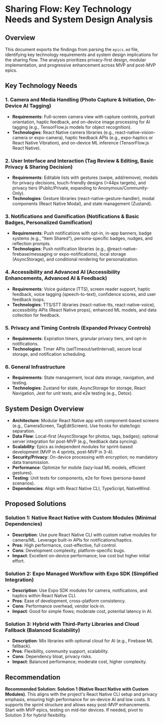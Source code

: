 # Sharing Flow: Key Technology Needs and System Design Analysis

## Overview

This document exports the findings from parsing the `epics.md` file, identifying key technology requirements and system design implications for the sharing flow. The analysis prioritizes privacy-first design, modular implementation, and progressive enhancement across MVP and post-MVP epics.

## Key Technology Needs

### 1. Camera and Media Handling (Photo Capture & Initiation, On-Device AI Tagging)

- **Requirements**: Full-screen camera view with capture controls, portrait orientation, haptic feedback, and on-device image processing for AI tagging (e.g., TensorFlow.js models for object recognition).
- **Technologies**: React Native camera libraries (e.g., react-native-vision-camera or expo-camera), haptic feedback APIs (e.g., expo-haptics or React Native Vibration), and on-device ML inference (TensorFlow.js React Native).

### 2. User Interface and Interaction (Tag Review & Editing, Basic Privacy & Sharing Decision)

- **Requirements**: Editable lists with gestures (swipe, add/remove), modals for privacy decisions, touch-friendly designs (>44px targets), and privacy tiers (Public/Private, expanding to Anonymous/Community-Only).
- **Technologies**: Gesture libraries (react-native-gesture-handler), modal components (React Native Modal), and state management (Zustand).

### 3. Notifications and Gamification (Notifications & Basic Badges, Personalized Gamification)

- **Requirements**: Push notifications with opt-in, in-app banners, badge systems (e.g., "Item Shared"), persona-specific badges, nudges, and reflection prompts.
- **Technologies**: Push notification libraries (e.g., @react-native-firebase/messaging or expo-notifications), local storage (AsyncStorage), and conditional rendering for personalization.

### 4. Accessibility and Advanced AI (Accessibility Enhancements, Advanced AI & Feedback)

- **Requirements**: Voice guidance (TTS), screen reader support, haptic feedback, voice tagging (speech-to-text), confidence scores, and user feedback loops.
- **Technologies**: TTS/STT libraries (react-native-tts, react-native-voice), accessibility APIs (React Native props), enhanced ML models, and data collection for feedback.

### 5. Privacy and Timing Controls (Expanded Privacy Controls)

- **Requirements**: Expiration timers, granular privacy tiers, and opt-in notifications.
- **Technologies**: Timer APIs (setTimeout/setInterval), secure local storage, and notification scheduling.

### 6. General Infrastructure

- **Requirements**: State management, local data storage, navigation, and testing.
- **Technologies**: Zustand for state, AsyncStorage for storage, React Navigation, Jest for unit tests, and e2e testing (e.g., Detox).

## System Design Overview

- **Architecture**: Modular React Native app with component-based screens (e.g., CameraScreen, TagEditScreen). Use hooks for state/logic separation.
- **Data Flow**: Local-first (AsyncStorage for photos, tags, badges); optional server integration for post-MVP (e.g., feedback data syncing).
- **Scalability**: Epics as independent modules for sprint-based development (MVP in 4 sprints, post-MVP in 3-4).
- **Security/Privacy**: On-device processing with encryption; no mandatory data transmission.
- **Performance**: Optimize for mobile (lazy-load ML models, efficient gestures).
- **Testing**: Unit tests for components, e2e for flows (persona-based scenarios).
- **Dependencies**: Align with React Native CLI, TypeScript, NativeWind.

## Proposed Solutions

### Solution 1: Native React Native with Custom Modules (Minimal Dependencies)

- **Description**: Use pure React Native CLI with custom native modules for camera/ML. Leverage built-in APIs for notifications/haptics.
- **Pros**: High performance, cost-effective, full control.
- **Cons**: Development complexity, platform-specific bugs.
- **Impact**: Excellent on-device performance; low cost but higher initial effort.

### Solution 2: Expo Managed Workflow with Expo SDK (Simplified Integration)

- **Description**: Use Expo SDK modules for camera, notifications, and haptics within React Native CLI.
- **Pros**: Ease of development, cross-platform consistency.
- **Cons**: Performance overhead, vendor lock-in.
- **Impact**: Good for simple flows; moderate cost, potential latency in AI.

### Solution 3: Hybrid with Third-Party Libraries and Cloud Fallback (Balanced Scalability)

- **Description**: Mix libraries with optional cloud for AI (e.g., Firebase ML fallback).
- **Pros**: Flexibility, community support, scalability.
- **Cons**: Dependency bloat, privacy risks.
- **Impact**: Balanced performance; moderate cost, higher complexity.

## Recommendation

**Recommended Solution: Solution 1 (Native React Native with Custom Modules)**. This aligns with the project's React Native CLI setup and privacy emphasis, ensuring high performance for on-device AI and low costs. It supports the sprint structure and allows easy post-MVP enhancements. Start with MVP epics, testing on mid-tier devices. If needed, pivot to Solution 3 for hybrid flexibility.

